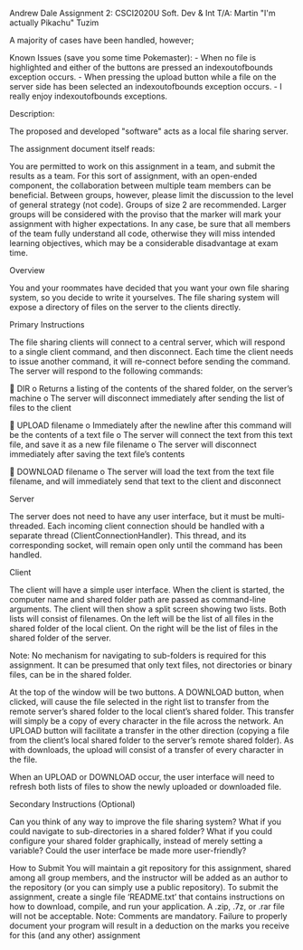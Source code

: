Andrew Dale
Assignment 2: CSCI2020U Soft. Dev & Int
T/A: Martin "I'm actually Pikachu" Tuzim 


A majority of cases have been handled, however;

Known Issues (save you some time Pokemaster):
	- When no file is highlighted and either of the buttons are pressed an indexoutofbounds exception
	occurs. 
	- When pressing the upload button while a file on the server side has been selected an indexoutofbounds exception
	occurs. 
	- I really enjoy indexoutofbounds exceptions. 



Description:

The proposed and developed "software" acts as a local file sharing server.

The assignment document itself reads:

You are permitted to work on this assignment in a team, and submit the results as a team. For this sort of
assignment, with an open-ended component, the collaboration between multiple team members can be
beneficial. Between groups, however, please limit the discussion to the level of general strategy (not
code). Groups of size 2 are recommended. Larger groups will be considered with the proviso that the
marker will mark your assignment with higher expectations. In any case, be sure that all members of the
team fully understand all code, otherwise they will miss intended learning objectives, which may be a
considerable disadvantage at exam time.


Overview

You and your roommates have decided that you want your own file sharing system, so you decide to write
it yourselves. The file sharing system will expose a directory of files on the server to the clients directly.


Primary Instructions

The file sharing clients will connect to a central server, which will respond to a single client command, and
then disconnect. Each time the client needs to issue another command, it will re-connect before sending
the command. The server will respond to the following commands:

 DIR
o Returns a listing of the contents of the shared folder, on the server’s machine
o The server will disconnect immediately after sending the list of files to the client

 UPLOAD filename
o Immediately after the newline after this command will be the contents of a text file
o The server will connect the text from this text file, and save it as a new file filename
o The server will disconnect immediately after saving the text file’s contents

 DOWNLOAD filename
o The server will load the text from the text file filename, and will immediately send that
text to the client and disconnect


Server

The server does not need to have any user interface, but it must be multi-threaded. Each incoming client
connection should be handled with a separate thread (ClientConnectionHandler). This thread,
and its corresponding socket, will remain open only until the command has been handled.


Client

The client will have a simple user interface. When the client is started, the computer name and shared
folder path are passed as command-line arguments. The client will then show a split screen showing two 
lists. Both lists will consist of filenames. On the left will be the list of all files in the shared folder of the
local client. On the right will be the list of files in the shared folder of the server.

Note: No mechanism for navigating to sub-folders is required for this assignment. It can be presumed that
only text files, not directories or binary files, can be in the shared folder.


At the top of the window will be two buttons. A DOWNLOAD button, when clicked, will cause the file
selected in the right list to transfer from the remote server’s shared folder to the local client’s shared
folder. This transfer will simply be a copy of every character in the file across the network.
An UPLOAD button will facilitate a transfer in the other direction (copying a file from the client’s local
shared folder to the server’s remote shared folder). As with downloads, the upload will consist of a
transfer of every character in the file.

When an UPLOAD or DOWNLOAD occur, the user interface will need to refresh both lists of files to show
the newly uploaded or downloaded file.


Secondary Instructions (Optional)

Can you think of any way to improve the file sharing system? What if you could navigate to sub-directories
in a shared folder? What if you could configure your shared folder graphically, instead of merely setting a
variable? Could the user interface be made more user-friendly?


How to Submit
You will maintain a git repository for this assignment, shared among all group members, and the instructor
will be added as an author to the repository (or you can simply use a public repository). To submit the
assignment, create a single file ‘README.txt’ that contains instructions on how to download, compile, and
run your application. A .zip, .7z, or .rar file will not be acceptable.
Note: Comments are mandatory. Failure to properly document your program will result in a deduction on
the marks you receive for this (and any other) assignment


